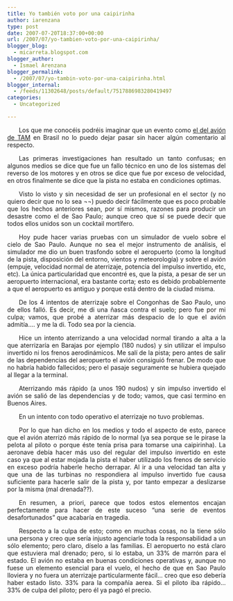 ```yaml
---
title: Yo también voto por una caipirinha
author: iarenzana
type: post
date: 2007-07-20T18:37:00+00:00
url: /2007/07/yo-tambien-voto-por-una-caipirinha/
blogger_blog:
  - micarreta.blogspot.com
blogger_author:
  - Ismael Arenzana
blogger_permalink:
  - /2007/07/yo-tambin-voto-por-una-caipirinha.html
blogger_internal:
  - /feeds/11302648/posts/default/7517886983280419497
categories:
  - Uncategorized

---
```

<p style="text-align:justify;text-indent:20pt;">
  Los que me conocéis podréis imaginar que un evento como <a href="http://www.elmundo.es/elmundo/2007/07/18/internacional/1184714515.html">el del avión de TAM</a> en Brasil no lo puedo dejar pasar sin hacer algún comentario al respecto.
</p>

<p style="text-align:justify;text-indent:20pt;">
  Las primeras investigaciones han resultado un tanto confusas; en algunos medios se dice que fue un fallo técnico en uno de los sistemas del reverso de los motores y en otros se dice que fue por exceso de velocidad, en otros finalmente se dice que la pista no estaba en condiciones optimas.
</p>

<p style="text-align:justify;text-indent:20pt;">
  Visto lo visto y sin necesidad de ser un profesional en el sector (y no quiero decir que no lo sea ¬¬) puedo decir fácilmente que es poco probable que los hechos anteriores sean, por sí mismos, razones para producir un desastre como el de Sao Paulo; aunque creo que sí se puede decir que todos ellos unidos son un cocktail mortífero.
</p>

<p style="text-align:justify;text-indent:20pt;">
  Hoy pude hacer varias pruebas con un simulador de vuelo sobre el cielo de Sao Paulo. Aunque no sea el mejor instrumento de análisis, el simulador me dio un buen trasfondo sobre el aeropuerto (como la longitud de la pista, disposición del entorno, vientos y meteorología) y sobre el avión (empuje, velocidad normal de aterrizaje, potencia del impulso invertido, etc, etc). La única particularidad que encontré es, que la pista, a pesar de ser un aeropuerto internacional, era bastante corta; esto es debido probablemente a que el aeropuerto es antiguo y porque está dentro de la ciudad misma.
</p>

<p style="text-align:justify;text-indent:20pt;">
  De los 4 intentos de aterrizaje sobre el Congonhas de Sao Paulo, uno de ellos falló. Es decir, me di una ñasca contra el suelo; pero fue por mi culpa; vamos, que probé a aterrizar más despacio de lo que el avión admitía&#8230;. y me la di. Todo sea por la ciencia.
</p>

<p style="text-align:justify;text-indent:20pt;">
  Hice un intento aterrizando a una velocidad normal tirando a alta a la que aterrizaría en Barajas por ejemplo (180 nudos) y sin utilizar el impulso invertido ni los frenos aerodinámicos. Me salí de la pista; pero antes de salir de las dependencias del aeropuerto el avión consiguió frenar. De modo que no habría habido fallecidos; pero el pasaje seguramente se hubiera quejado al llegar a la terminal.
</p>

<p style="text-align:justify;text-indent:20pt;">
  Aterrizando más rápido (a unos 190 nudos) y sin impulso invertido el avión se salió de las dependencias y de todo; vamos, que casi termino en Buenos Aires.
</p>

<p style="text-align:justify;text-indent:20pt;">
  En un intento con todo operativo el aterrizaje no tuvo problemas.
</p>

<p style="text-align:justify;text-indent:20pt;">
  Por lo que han dicho en los medios y todo el aspecto de esto, parece que el avión aterrizó más rápido de lo normal (ya sea porque se le pirase la pelota al piloto o porque éste tenía prisa para tomarse una caipirinha). La aeronave debía hacer más uso del regular del impulso invertido en este caso ya que al estar mojada la pista el haber utilizado los frenos de servicio en exceso podría haberle hecho derrapar. Al ir a una velocidad tan alta y que una de las turbinas no respondiera al impulso invertido fue causa suficiente para hacerle salir de la pista y, por tanto empezar a deslizarse por la misma (mal drenada??).
</p>

<p style="text-align:justify;text-indent:20pt;">
  En resumen, a priori, parece que todos estos elementos encajan perfectamente para hacer de este suceso &#8220;una serie de eventos desafortunados&#8221; que acabaría en tragedia.
</p>

<p style="text-align:justify;text-indent:20pt;">
  Respecto a la culpa de esto; como en muchas cosas, no la tiene sólo una persona y creo que sería injusto agenciarle toda la responsabilidad a un sólo elemento; pero claro, díselo a las familias. El aeropuerto no está claro que estuviera mal drenado; pero, si lo estaba, un 33% de marrón para el estado. El avión no estaba en buenas condiciones operativas y, aunque no fuese un elemento esencial para el vuelo, el hecho de que en Sao Paulo lloviera y no fuera un aterrizaje particularmente fácil&#8230; creo que eso debería haber estado listo. 33% para la compañía aerea. Si el piloto iba rápido&#8230; 33% de culpa del piloto; pero él ya pagó el precio.
</p>